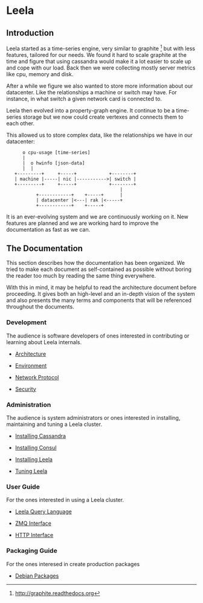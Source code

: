 # Leela

## Introduction

Leela started as a time-series engine, very similar to graphite [^1]
but with less features, tailored for our needs. We found it hard to
scale graphite at the time and figure that using cassandra would make
it a lot easier to scale up and cope with our load. Back then we were
collecting mostly server metrics like cpu, memory and disk.

[^1]: http://graphite.readthedocs.org

After a while we figure we also wanted to store more information about
our datacenter. Like the relationships a machine or switch may
have. For instance, in what switch a given network card is connected
to.

Leela then evolved into a property-graph engine. It continue to be a
time-series storage but we now could create vertexes and connects them
to each other.

This allowed us to store complex data, like the relationships we have
in our datacenter:

```
      o cpu-usage [time-series]
      |  
      |  o hwinfo [json-data]
      |  |
   +---------+     +-----+            +--------+
   | machine |-----| nic |----------->| switch |
   +---------+     +-----+            +--------+
                                          |
           +------------+    +-----+      |
           | datacenter |<---| rak |<-----+
           +------------+    +-----+
```

It is an ever-evolving system and we are continuously working on
it. New features are planned and we are working hard to improve the
documentation as fast as we can.

## The Documentation

This section describes how the documentation has been organized. We
tried to make each document as self-contained as possible without
boring the reader too much by reading the same thing everywhere.

With this in mind, it may be helpful to read the architecture document
before proceeding. It gives both an high-level and an in-depth vision
of the system and also presents the many terms and components that
will be referenced throughout the documents.

### Development

The audience is software developers of ones interested in contributing
or learning about Leela internals.

* [Architecture](devel-guide/architecture.md)

* [Environment](devel-guide/environment.md)

* [Network Protocol](devel-guide/network-protocol.md)

* [Security](devel-guide/security.md)

### Administration

The audience is system administrators or ones interested in
installing, maintaining and tuning a Leela cluster.

* [Installing Cassandra](admin-guide/install-cassandra.md)

* [Installing Consul](admin-guide/install-consul.md)

* [Installing Leela](admin-guide/install-leela.md)

* [Tuning Leela](admin-guide/tuning-leela.md)

### User Guide

For the ones interested in using a Leela cluster.

* [Leela Query Language](user-guide/leela-query-language.md)

* [ZMQ Interface](user-guide/zeromq-interface.md)

* [HTTP Interface](user-guide/http-interface.md)

### Packaging Guide

For the ones interesed in create production packages 

* [Debian Packages](packaging-guide/debian-packages.md)
